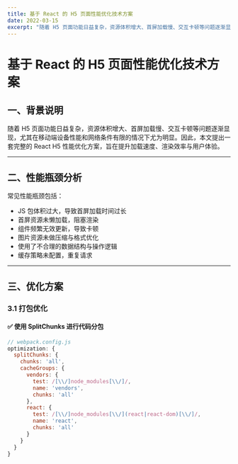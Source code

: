 ```yaml
---
title: 基于 React 的 H5 页面性能优化技术方案
date: 2022-03-15
excerpt: "随着 H5 页面功能日益复杂，资源体积增大、首屏加载慢、交互卡顿等问题逐渐显现，尤其在移动端设备性能和网络条件有限的情况下尤为明显。因此，本文提出一套完整的 React H5 性能优化方案，旨在提升加载速度、渲染效率与用户体验。"
---
```


# 基于 React 的 H5 页面性能优化技术方案

## 一、背景说明

随着 H5 页面功能日益复杂，资源体积增大、首屏加载慢、交互卡顿等问题逐渐显现，尤其在移动端设备性能和网络条件有限的情况下尤为明显。因此，本文提出一套完整的 React H5 性能优化方案，旨在提升加载速度、渲染效率与用户体验。

---

## 二、性能瓶颈分析

常见性能瓶颈包括：

- JS 包体积过大，导致首屏加载时间过长
- 首屏资源未懒加载，阻塞渲染
- 组件频繁无效更新，导致卡顿
- 图片资源未做压缩与格式优化
- 使用了不合理的数据结构与操作逻辑
- 缓存策略未配置，重复请求

---

## 三、优化方案

### 3.1 打包优化

#### ✅ 使用 SplitChunks 进行代码分包

```js
// webpack.config.js
optimization: {
  splitChunks: {
    chunks: 'all',
    cacheGroups: {
      vendors: {
        test: /[\\/]node_modules[\\/]/,
        name: 'vendors',
        chunks: 'all'
      },
      react: {
        test: /[\\/]node_modules[\\/](react|react-dom)[\\/]/,
        name: 'react',
        chunks: 'all'
      }
    }
  }
}
